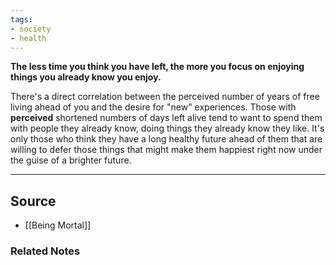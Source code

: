 ```yaml
---
tags:
- society
- health
---
```

**The less time you think you have left, the more you focus on enjoying things you already know you enjoy.**

There's a direct correlation between the perceived number of years of free living ahead of you and the desire for "new" experiences. Those with **perceived** shortened numbers of days left alive tend to want to spend them with people they already know, doing things they already know they like. It's only those who think they have a long healthy future ahead of them that are willing to defer those things that might make them happiest right now under the guise of a brighter future.

---

## Source
- [[Being Mortal]]

### Related Notes
